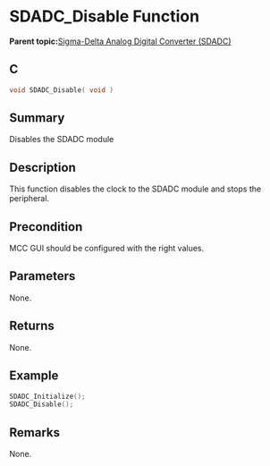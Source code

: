 # SDADC\_Disable Function

**Parent topic:**[Sigma-Delta Analog Digital Converter \(SDADC\)](GUID-67D47E4E-A9CC-4485-9552-A56F2E6825A3.md)

## C

```c
void SDADC_Disable( void )
```

## Summary

Disables the SDADC module

## Description

This function disables the clock to the SDADC module and stops the peripheral.

## Precondition

MCC GUI should be configured with the right values.

## Parameters

None.

## Returns

None.

## Example

```c
SDADC_Initialize();
SDADC_Disable();
```

## Remarks

None.

